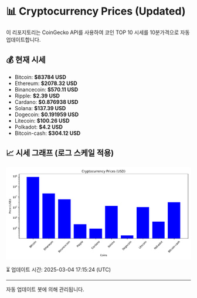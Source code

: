 
# 📊 Cryptocurrency Prices (Updated)

이 리포지토리는 CoinGecko API를 사용하여 코인 TOP 10 시세를 10분가격으로 자동 업데이트합니다.

## 💰 현재 시세
- Bitcoin: **$83784 USD**
- Ethereum: **$2078.32 USD**
- Binancecoin: **$570.11 USD**
- Ripple: **$2.39 USD**
- Cardano: **$0.876938 USD**
- Solana: **$137.39 USD**
- Dogecoin: **$0.191959 USD**
- Litecoin: **$100.26 USD**
- Polkadot: **$4.2 USD**
- Bitcoin-cash: **$304.12 USD**

## 📈 시세 그래프 (로그 스케일 적용)
![Crypto Prices](crypto_prices.png)

⏳ 업데이트 시간: 2025-03-04 17:15:24 (UTC)

---
자동 업데이트 봇에 의해 관리됩니다.
